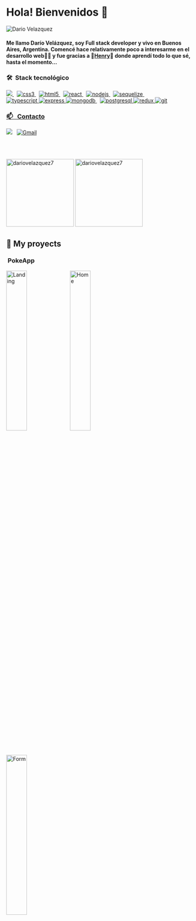 <h1 align="left">Hola! Bienvenidos 👋</h1>
<img src="https://user-images.githubusercontent.com/77759094/127053790-e0fc6562-888b-4e78-8799-147e0d7bf781.gif" alt="Dario Velazquez" title="Bienvenidos 👋"/>
<h4> Me llamo Darío Velázquez, soy Full stack developer y vivo en Buenos Aires, Argentina. Comencé hace relativamente poco a interesarme en el desarrollo web👨‍💻 y fue gracias a 🚀<a href="https://soyhenry.com/">Henry</a>🚀 donde aprendí todo lo que sé, hasta el momento...
</h4>


<h3 align="left">🛠 &nbsp;Stack tecnológico </h3>
<p align="left"> 
<a href="https://developer.mozilla.org/en-US/docs/Web/JavaScript" target="_blank"> <img src="https://img.shields.io/badge/-JavaScript-05122A?style=flat&logo=javascript"/> </a> &nbsp;
 <a href="https://www.w3schools.com/css/" target="_blank"> <img src="https://img.shields.io/badge/-CSS-05122A?style=flat&logo=CSS3&logoColor=1572B6" alt="css3" /> </a> &nbsp;
<a href="https://www.w3.org/html/" target="_blank"> <img src="https://img.shields.io/badge/-HTML-05122A?style=flat&logo=HTML5" alt="html5"/> </a> &nbsp;
<a href="https://reactjs.org/" target="_blank"> <img src="https://img.shields.io/badge/-React-05122A?&style=fflat&logo=React" alt="react"/> </a> &nbsp;
<a href="https://nodejs.org" target="_blank"> <img src="https://img.shields.io/badge/-Node.js-05122A?style=flat&logo=node.js" alt="nodejs" /> </a> &nbsp;
  <a href="https://sequelize.org/master/" target="_blank"> <img src="https://img.shields.io/badge/-Sequelize-05122A?style=flat&logo=sequelize" alt="sequelize" /> </a> &nbsp;
  
 <br>
<a href="https://www.typescriptlang.org/" target="_blank"> <img src="https://img.shields.io/badge/-TypeScript-05122A?&style=flat&logo=TypeScript" alt="typescript" w/> </a>
 <a href="https://expressjs.com/es/" target="_blank"> <img src="https://img.shields.io/badge/-Express-05122A?style=flat&logo=express" alt="express"  </a>
<a href="https://www.mongodb.com/" target="_blank"> <img src="https://img.shields.io/badge/-MongoDB-05122A?style=flat&logo=MongoDB" alt="mongodb" /> </a> &nbsp;
  <a href="https://www.postgresql.org" target="_blank"> <img src="https://img.shields.io/badge/-PostgreSQL-05122A?style=flat&logo=PostgreSQL" alt="postgresql"  </a>
<a href="https://es.redux.js.org/" target="_blank"> <img src="https://img.shields.io/badge/-Redux-05122A?style=flat&logo=redux" alt="redux"  </a>
 <a href="https://git-scm.com/" target="_blank"> <img src="https://img.shields.io/badge/-Git-05122A?style=flat&logo=git" alt="git"  </a>
 
 </p>
 
<h3 align="left">📫 &nbsp; Contacto</h3>
<p align="left">
<a href="https://www.linkedin.com/in/velazquez-dario/" target="_blank"><img src="https://img.shields.io/badge/linkedin%20-%230077B5.svg?&style=flat&logo=linkedin&logoColor=white"/></a> &nbsp;
<a href="mailto:dario.velazquez10@gmail.com" target="blank"><img alt="Gmail" src="https://img.shields.io/badge/Gmail-D14836?style=flat&logo=gmail&logoColor=white" /></a> &nbsp;
</p>
<br /> <br/>
<p align="left" >
<img height="180em" src="https://github-readme-stats.vercel.app/api?username=dariovelazquez7&show_icons=true&locale=en&theme=algolia" alt="dariovelazquez7" />
<img height="180em" src="https://github-readme-stats.vercel.app/api/top-langs?username=dariovelazquez7&show_icons=true&locale=en&layout=compact&theme=algolia" alt="dariovelazquez7" />
</p>
 
 ## :pushpin: My proyects
 <h3 align="left">&nbsp;PokeApp </h3>
<p>
 <img src="https://user-images.githubusercontent.com/77759094/127793122-a9b7535c-cabe-4f33-a81f-f9f6164b0a6b.png" alt="Landing" heigth="35%px" width="33%"/>
 <img src="https://user-images.githubusercontent.com/77759094/127793153-31543d9d-38c0-4ee5-94a1-152d061a6eb3.png" alt="Home" heigth="35%px" width="33%"/>
 <img src="https://user-images.githubusercontent.com/77759094/127793256-590c476c-5c89-480c-b89e-01c20729180c.png" alt="Form" heigth="35%px" width="33%"/>
 </p>
